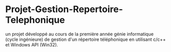 # Projet-Gestion-Repertoire-Telephonique
un projet développé au cours de la première année génie informatique (cycle ingénieure) de gestion d'un répertoire téléphonique en utilisant c/c++ et Windows API (Win32).

